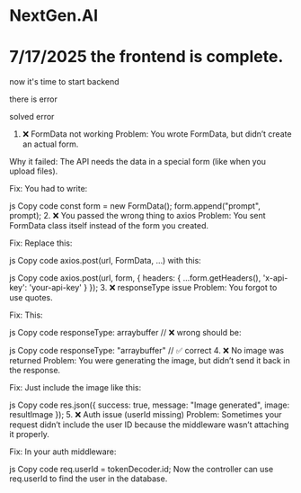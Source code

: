 # NextGen.AI

# 7/17/2025 the frontend is complete.

now it's time to start backend

there is error

solved error

<!--


{
  "name": "Shanu",
  "email": "shanu@example.com",
  "password": "myStrongPassword123"
}


-->

1. ❌ FormData not working
   Problem: You wrote FormData, but didn’t create an actual form.

Why it failed: The API needs the data in a special form (like when you upload files).

Fix: You had to write:

js
Copy code
const form = new FormData();
form.append("prompt", prompt); 2. ❌ You passed the wrong thing to axios
Problem: You sent FormData class itself instead of the form you created.

Fix: Replace this:

js
Copy code
axios.post(url, FormData, ...)
with this:

js
Copy code
axios.post(url, form, {
headers: {
...form.getHeaders(),
'x-api-key': 'your-api-key'
}
}); 3. ❌ responseType issue
Problem: You forgot to use quotes.

Fix: This:

js
Copy code
responseType: arraybuffer // ❌ wrong
should be:

js
Copy code
responseType: "arraybuffer" // ✅ correct 4. ❌ No image was returned
Problem: You were generating the image, but didn’t send it back in the response.

Fix: Just include the image like this:

js
Copy code
res.json({
success: true,
message: "Image generated",
image: resultImage
}); 5. ❌ Auth issue (userId missing)
Problem: Sometimes your request didn’t include the user ID because the middleware wasn’t attaching it properly.

Fix: In your auth middleware:

js
Copy code
req.userId = tokenDecoder.id;
Now the controller can use req.userId to find the user in the database.
